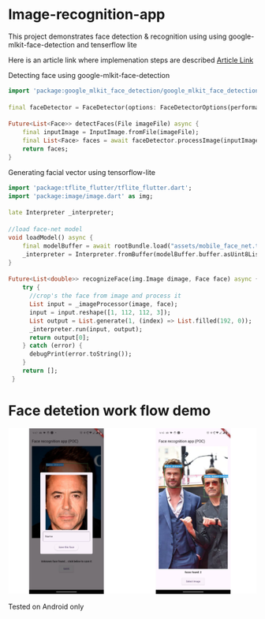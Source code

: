 # Image-recognition-app

This project demonstrates face detection & recognition using using google-mlkit-face-detection and tenserflow lite 

Here is an article link where implemenation steps are described [Article Link](https://medium.com/analytics-vidhya/face-recognition-authentication-using-flutter-and-tensorflow-lite-2659d941d56e)


Detecting face using google-mlkit-face-detection
```dart
import 'package:google_mlkit_face_detection/google_mlkit_face_detection.dart';

final faceDetector = FaceDetector(options: FaceDetectorOptions(performanceMode: FaceDetectorMode.accurate));

Future<List<Face>> detectFaces(File imageFile) async {
    final inputImage = InputImage.fromFile(imageFile);
    final List<Face> faces = await faceDetector.processImage(inputImage);
    return faces;
}
```

Generating facial vector using tensorflow-lite

```dart
import 'package:tflite_flutter/tflite_flutter.dart';
import 'package:image/image.dart' as img;

late Interpreter _interpreter;

//load face-net model
void loadModel() async {
    final modelBuffer = await rootBundle.load("assets/mobile_face_net.tflite");
    _interpreter = Interpreter.fromBuffer(modelBuffer.buffer.asUint8List());
}

Future<List<double>> recognizeFace(img.Image dimage, Face face) async {
    try {
      //crop's the face from image and process it
      List input = _imageProcessor(image, face);
      input = input.reshape([1, 112, 112, 3]);
      List output = List.generate(1, (index) => List.filled(192, 0));
      _interpreter.run(input, output);
      return output[0];
    } catch (error) {
      debugPrint(error.toString());
    }
    return [];
 }
```


# Face detetion work flow demo
![Face detetion demo](https://github.com/Mahesh-R-Mesta/Image-recognition-app/blob/main/demo_image.png)

Tested on Android only
